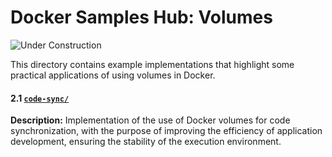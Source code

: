 # Docker Samples Hub: Volumes

![Under Construction](https://img.shields.io/badge/🚧%20under%20construction-grey?style=for-the-badge)

This directory contains example implementations that highlight some practical applications of using volumes in Docker.

#### 2.1 [`code-sync/`](code-sync)
**Description:** Implementation of the use of Docker volumes for code synchronization, with the purpose of improving the efficiency of application development, ensuring the stability of the execution environment.
